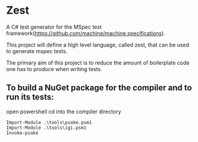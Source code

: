 Zest
====================
A C# test generator for the MSpec test framework(https://github.com/machine/machine.specifications). 

This project will define a high level language, called zest, that can be used to generate mspec tests.

The primary aim of this project is to reduce the amount of boilerplate code one has to produce when writing tests.

To build a NuGet package for the compiler and to run its tests:
--
open powershell
cd into the compiler directory
```
Import-Module .\tools\psake.psm1
Import-Module .\tools\igi.psm1
Invoke-psake
```
